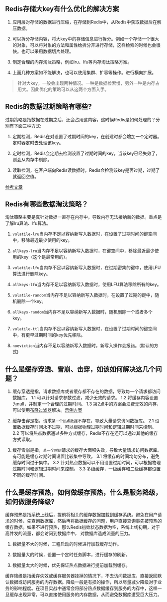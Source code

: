 ## Redis存储大key有什么优化的解决方案

1. 应用层对存储的数据进行压缩，在存储到Redis中，从Redis中获取数据后在解压数据。

2. 可以拆分存储内容，将大key中的存储信息进行拆分。例如一个存储一个很大的对象，可以将对象的方法和属性给拆分开进行存储，这样检索的时候也会很快。也可以采用数据切片处理。

3. 制定合理的内存淘汰策略，例如lru、lfu等内存淘汰策略方案。

4. 上面几种方案如不能解决，也可以使用集群、扩容等操作。进行横向扩展。

> 针对大key，一般会出现两种情况。一种是数据检索慢，另外一种是内存占用大。因此优化的策略可以从这两个方面入手。

## Redis的数据过期策略有哪些?

过期策略是指数据在过期之后，还会占用这内容，这时候Redis是如何处理的？分别有下面三种方式:

1. 定期检测，Redis在对设置了过期时间的key，在创建时都会增加一个定时器。定时器定时去处理该key。

2. 定时检测，Redis会定期去检测设置了过期时间的key，当该key已经失效了，则会从内存中剔除。

3. 读取检测，在客户端向Redis读数据时，Redis会检测该key是否过期，过期了就返回空值。

[参考文章](https://mp.weixin.qq.com/s/v7zv4PvjyYjtcLJt9CTtkw)

## Redis有哪些数据淘汰策略？

淘汰策略主要是真针对数据一直存在内存中，导致内存无法接纳新的数据。重点是了解lru算法、lfu算法。

1. `volatile-lru`当内存不足以容纳新写入数据时，在设置了过期时间的键空间中，移除最近最少使用的key。

2. `allkeys-lru`当内存不足以容纳新写入数据时，在键空间中，移除最近最少使用的key（这个是最常用的）。

3. `volatile-lfu`当内存不足以容纳新写入数据时，在过期密集的键中，使用LFU算法进行删除key。

4. `allkeys-lfu`当内存不足以容纳新写入数据时，使用LFU算法移除所有的key。

5. `volatile-random`当内存不足以容纳新写入数据时，在设置了过期的键中，随机删除一个key。

6. `allkeys-random`当内存不足以容纳新写入数据时，随机删除一个或者多个key。

7. `volatile-ttl`当内存不足以容纳新写入数据时，在设置了过期时间的键空间中，有更早过期时间的key优先移除。

8. `noeviction`当内存不足以容纳新写入数据时，新写入操作会报错。(默认的方式)

## 什么是缓存穿透、雪崩、击穿，如该如何解决这几个问题？

1. 缓存穿透是指，请求数据库或者缓存都不存在的数据，导致每一个请求都访问数据库。
  1.1 可以针对请求参数过滤，减少无效的请求。
  1.2 将缓存内容设置为null，并制定一个合理的过期时间。
  1.3 第2点中的方案会浪费无效的内存，可以使用[布隆过滤器](https://oss.redislabs.com/redisbloom/)解决。[示例方案](https://mp.weixin.qq.com/s/6rK72BoiNGbto8WIeLQuoA)

2. 缓存击穿是指，请求`某一个热点数据`不存在，导致大量请求访问数据库。
  2.1 设置数据缓存时间永不过期，可以根据物理过期时间和逻辑过期时间来控制。
  2.2 可以将热点数据通过多种方式缓存，Redis不存在还可以通过其他的缓存方式读取。

3. 缓存雪崩是指，`某一个时刻`请求的缓存大面积失效，导致大量请求访问数据库。有可能是缓存过期时间设置比较集中导致。
  3.1 将缓存的时间均匀分布，避免缓存时间过于集中。
  3.2 针对热点数据可以不用设置过期时间，可以根据物理过期时间和逻辑过期时间来控制。
  3.3 多级缓存，一级缓存和二级缓存都设置不同的缓存时间。

## 什么是缓存预热，如何做缓存预热，什么是服务降级，如何做服务降级?

缓存预热是指系统上线后，提前将相关的缓存数据加载到缓存系统。避免在用户请求的时候，先查询数据库，然后再将数据缓存的问题，用户直接查询事先被预热的缓存数据。如果不进行预热，那么Redis初始状态数据为空，系统上线初期，对于高并发的流量，都会访问到数据库中， 对数据库造成流量的压力。

1. 数据量不大的时候，工程启动的时候进行加载缓存动作。

2. 数据量大的时候，设置一个定时任务脚本，进行缓存的刷新。

3. 数据量太大的时候，优先保证热点数据进行提前加载到缓存。

缓存降级是指缓存失效或缓存服务器挂掉的情况下，不去访问数据库，直接返回默认数据或访问服务的内存数据。降级一般是有损的操作，所以尽量减少降级对于业务的影响程度。在项目实战中通常会将部分热点数据缓存到服务的内存中，这样一旦缓存出现异常，可以直接使用服务的内存数据，从而避免数据库遭受巨大压力。